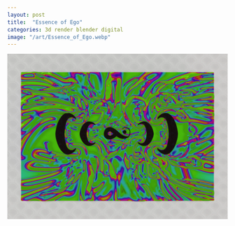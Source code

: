 ```yaml
---
layout: post
title:  "Essence of Ego"
categories: 3d render blender digital
image: "/art/Essence_of_Ego.webp"
---
```

![](/art/Essence_of_Ego.webp)
